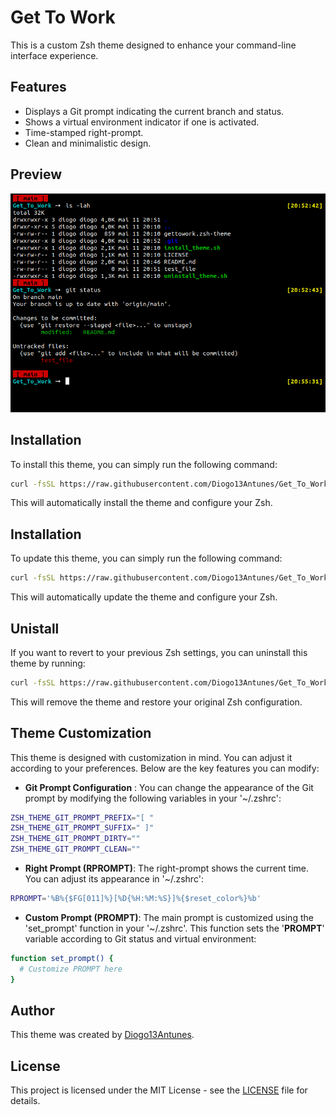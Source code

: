 # Get To Work

This is a custom Zsh theme designed to enhance your command-line interface experience.

## Features

- Displays a Git prompt indicating the current branch and status.
- Shows a virtual environment indicator if one is activated.
- Time-stamped right-prompt.
- Clean and minimalistic design.

## Preview

![Preview](imgs/preview.png)

## Installation

To install this theme, you can simply run the following command:

```bash
curl -fsSL https://raw.githubusercontent.com/Diogo13Antunes/Get_To_Work/main/install_theme.sh | bash
```

This will automatically install the theme and configure your Zsh.

## Installation

To update this theme, you can simply run the following command:

```bash
curl -fsSL https://raw.githubusercontent.com/Diogo13Antunes/Get_To_Work/main/update_theme.sh | bash
```

This will automatically update the theme and configure your Zsh.

## Unistall

If you want to revert to your previous Zsh settings, you can uninstall this theme by running:

```bash
curl -fsSL https://raw.githubusercontent.com/Diogo13Antunes/Get_To_Work/main/uninstall_theme.sh | bash
```

This will remove the theme and restore your original Zsh configuration.

## Theme Customization

This theme is designed with customization in mind. You can adjust it according to your preferences. Below are the key features you can modify:

- **Git Prompt Configuration**	: You can change the appearance of the Git prompt by modifying the following variables in your '~/.zshrc':

```bash
ZSH_THEME_GIT_PROMPT_PREFIX="[ "
ZSH_THEME_GIT_PROMPT_SUFFIX=" ]"
ZSH_THEME_GIT_PROMPT_DIRTY=""
ZSH_THEME_GIT_PROMPT_CLEAN=""
```

- **Right Prompt (RPROMPT)**: The right-prompt shows the current time. You can adjust its appearance in '~/.zshrc':

```bash
RPROMPT='%B%{$FG[011]%}[%D{%H:%M:%S}]%{$reset_color%}%b'
```

- **Custom Prompt (PROMPT)**: The main prompt is customized using the 'set_prompt' function in your '~/.zshrc'. This function sets the '**PROMPT**' variable according to Git status and virtual environment:

```bash
function set_prompt() {
  # Customize PROMPT here
}
```

## Author

This theme was created by [Diogo13Antunes](https://github.com/Diogo13Antunes).

## License

This project is licensed under the MIT License - see the [LICENSE](LICENSE) file for details.

